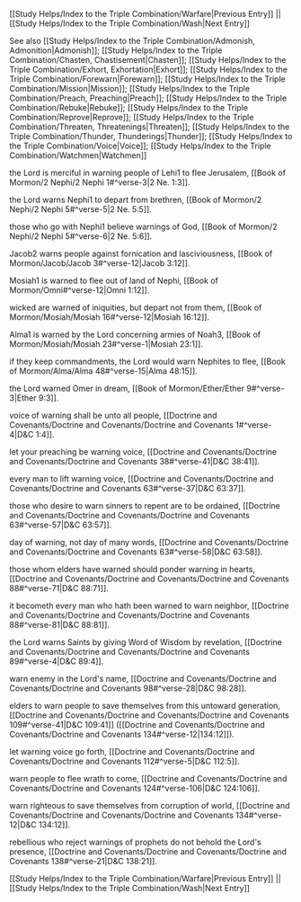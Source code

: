 [[Study Helps/Index to the Triple Combination/Warfare|Previous Entry]]  ||  [[Study Helps/Index to the Triple Combination/Wash|Next Entry]]

 See also [[Study Helps/Index to the Triple Combination/Admonish, Admonition|Admonish]]; [[Study Helps/Index to the Triple Combination/Chasten, Chastisement|Chasten]]; [[Study Helps/Index to the Triple Combination/Exhort, Exhortation|Exhort]]; [[Study Helps/Index to the Triple Combination/Forewarn|Forewarn]]; [[Study Helps/Index to the Triple Combination/Mission|Mission]]; [[Study Helps/Index to the Triple Combination/Preach, Preaching|Preach]]; [[Study Helps/Index to the Triple Combination/Rebuke|Rebuke]]; [[Study Helps/Index to the Triple Combination/Reprove|Reprove]]; [[Study Helps/Index to the Triple Combination/Threaten, Threatenings|Threaten]]; [[Study Helps/Index to the Triple Combination/Thunder, Thunderings|Thunder]]; [[Study Helps/Index to the Triple Combination/Voice|Voice]]; [[Study Helps/Index to the Triple Combination/Watchmen|Watchmen]]

 the Lord is merciful in warning people of Lehi1 to flee Jerusalem, [[Book of Mormon/2 Nephi/2 Nephi 1#^verse-3|2 Ne. 1:3]].

 the Lord warns Nephi1 to depart from brethren, [[Book of Mormon/2 Nephi/2 Nephi 5#^verse-5|2 Ne. 5:5]].

 those who go with Nephi1 believe warnings of God, [[Book of Mormon/2 Nephi/2 Nephi 5#^verse-6|2 Ne. 5:6]].

 Jacob2 warns people against fornication and lasciviousness, [[Book of Mormon/Jacob/Jacob 3#^verse-12|Jacob 3:12]].

 Mosiah1 is warned to flee out of land of Nephi, [[Book of Mormon/Omni#^verse-12|Omni 1:12]].

 wicked are warned of iniquities, but depart not from them, [[Book of Mormon/Mosiah/Mosiah 16#^verse-12|Mosiah 16:12]].

 Alma1 is warned by the Lord concerning armies of Noah3, [[Book of Mormon/Mosiah/Mosiah 23#^verse-1|Mosiah 23:1]].

 if they keep commandments, the Lord would warn Nephites to flee, [[Book of Mormon/Alma/Alma 48#^verse-15|Alma 48:15]].

 the Lord warned Omer in dream, [[Book of Mormon/Ether/Ether 9#^verse-3|Ether 9:3]].

 voice of warning shall be unto all people, [[Doctrine and Covenants/Doctrine and Covenants/Doctrine and Covenants 1#^verse-4|D&C 1:4]].

 let your preaching be warning voice, [[Doctrine and Covenants/Doctrine and Covenants/Doctrine and Covenants 38#^verse-41|D&C 38:41]].

 every man to lift warning voice, [[Doctrine and Covenants/Doctrine and Covenants/Doctrine and Covenants 63#^verse-37|D&C 63:37]].

 those who desire to warn sinners to repent are to be ordained, [[Doctrine and Covenants/Doctrine and Covenants/Doctrine and Covenants 63#^verse-57|D&C 63:57]].

 day of warning, not day of many words, [[Doctrine and Covenants/Doctrine and Covenants/Doctrine and Covenants 63#^verse-58|D&C 63:58]].

 those whom elders have warned should ponder warning in hearts, [[Doctrine and Covenants/Doctrine and Covenants/Doctrine and Covenants 88#^verse-71|D&C 88:71]].

 it becometh every man who hath been warned to warn neighbor, [[Doctrine and Covenants/Doctrine and Covenants/Doctrine and Covenants 88#^verse-81|D&C 88:81]].

 the Lord warns Saints by giving Word of Wisdom by revelation, [[Doctrine and Covenants/Doctrine and Covenants/Doctrine and Covenants 89#^verse-4|D&C 89:4]].

 warn enemy in the Lord's name, [[Doctrine and Covenants/Doctrine and Covenants/Doctrine and Covenants 98#^verse-28|D&C 98:28]].

 elders to warn people to save themselves from this untoward generation, [[Doctrine and Covenants/Doctrine and Covenants/Doctrine and Covenants 109#^verse-41|D&C 109:41]] ([[Doctrine and Covenants/Doctrine and Covenants/Doctrine and Covenants 134#^verse-12|134:12]]).

 let warning voice go forth, [[Doctrine and Covenants/Doctrine and Covenants/Doctrine and Covenants 112#^verse-5|D&C 112:5]].

 warn people to flee wrath to come, [[Doctrine and Covenants/Doctrine and Covenants/Doctrine and Covenants 124#^verse-106|D&C 124:106]].

 warn righteous to save themselves from corruption of world, [[Doctrine and Covenants/Doctrine and Covenants/Doctrine and Covenants 134#^verse-12|D&C 134:12]].

 rebellious who reject warnings of prophets do not behold the Lord's presence, [[Doctrine and Covenants/Doctrine and Covenants/Doctrine and Covenants 138#^verse-21|D&C 138:21]].

[[Study Helps/Index to the Triple Combination/Warfare|Previous Entry]]  ||  [[Study Helps/Index to the Triple Combination/Wash|Next Entry]]